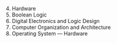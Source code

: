 4. Hardware
 1. Boolean Logic
 2. Digital Electronics and Logic Design
 3. Computer Organization and Architecture
 4. Operating System — Hardware
